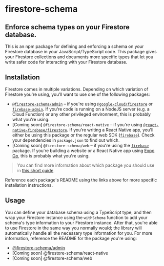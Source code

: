 # firestore-schema

## Enforce schema types on your Firestore database.

This is an npm package for defining and enforcing a schema on your Firestore
database in your JavaScript/TypeScript code. This package gives your Firestore
collections and documents more specific types that let you write safer code for
interacting with your Firestore database.

## Installation

Firestore comes in multiple variations. Depending on which variation of
Firestore you're using, you'll want to use one of the following packages:

- [`@firestore-schema/admin`](./admin#readme) &ndash; if you're using
  [`@google-cloud/firestore`](https://www.npmjs.com/package/@google-cloud/firestore)
  or [`firebase-admin`](https://www.npmjs.com/package/firebase-admin). If you're
  code is running on a NodeJS server (e.g. a Cloud Function) or any other
  privileged environment, this is probably what you're using.
- [Coming soon] `@firestore-schema/react-native` &ndash; if you're using
  [`@react-native-firebase/firestore`](https://www.npmjs.com/package/@react-native-firebase/firestore).
  If you're writing a React Native app, you'll either be using this package or
  the regular web SDK ([`firebase`](https://www.npmjs.com/package/firebase)).
  Check your dependencies in `package.json` to find out which.
- [Coming soon] `@firestore-schema/web` &ndash; if you're using the
  [`firebase`](https://www.npmjs.com/package/firebase) package. If you're
  building a website or a React Native app using [Expo
  Go](https://expo.dev/client), this is probably what you're using.

> You can find more information about which package you should use in [this
> short
> guide](https://github.com/FiggChristian/firestore-schema/blob/docs/Which-package-should-you-use.md).

Reference each package's README using the links above for more specific
installation instructions.

## Usage

You can define your database schema using a TypeScript type, and then wrap your
Firestore instance using the `withSchema` function to add your schema's type
information to your Firestore instance. After that, you're able to use Firestore
in the same way you normally would; the library will automatically handle all
the necessary type information for you. For more information, reference the
README for the package you're using:

- [@firestore-schema/admin](https://github.com/FiggChristian/firestore-schema/blob/admin/README.md)
- [Coming soon] @firestore-schema/react-native
- [Coming soon] @firestore-schema/web
